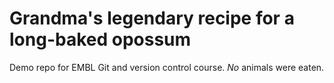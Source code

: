 # Grandma's legendary recipe for a long-baked **opossum**
Demo repo for EMBL Git and version control course. _No_ animals were eaten.
